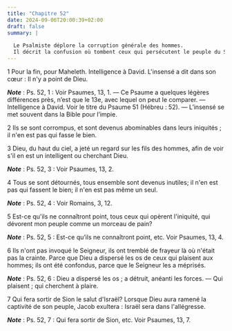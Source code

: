 ```yaml
---
title: "Chapitre 52"
date: 2024-09-06T20:00:39+02:00
draft: false
summary: |
  
  Le Psalmiste déplore la corruption générale des hommes.
  Il décrit la confusion où tombent ceux qui persécutent le peuple du Seigneur, et il prédit la délivrance de ce peuple et la joie dont elle sera suivie.
---
```



1 Pour la fin, pour Maheleth. Intelligence à David.
L'insensé a dit dans son cœur : Il n'y a point de Dieu.

***Note*** :  Ps. 52, 1 : Voir Psaumes, 13, 1. ― Ce Psaume a quelques légères différences près, n’est que le 13e, avec lequel on peut le comparer. ― Intelligence à David. Voir le titre du Psaume 51 (Hébreu : 52). ― L’insensé se met souvent dans la Bible pour l’impie.


2 Ils se sont corrompus, et sont devenus abominables dans leurs iniquités ; il n'en est pas qui fasse le bien.


3 Dieu, du haut du ciel, a jeté un regard sur les fils des hommes, afin de voir s'il en est un intelligent ou cherchant Dieu.

***Note*** :  Ps. 52, 3 : Voir Psaumes, 13, 2.


4 Tous se sont détournés, tous ensemble sont devenus inutiles; il n'en est pas qui fassent le bien; il n'en est pas même un seul.

***Note*** :  Ps. 52, 4 : Voir Romains, 3, 12.


5 Est-ce qu'ils ne connaîtront point, tous ceux qui opèrent l'iniquité, qui dévorent mon peuple comme un morceau de pain?

***Note*** :  Ps. 52, 5 : Est-ce qu’ils ne connaîtront point, etc. Voir Psaumes, 13, 4.


6 Ils n'ont pas invoqué le Seigneur, ils ont tremblé de frayeur là où n'était pas la crainte. Parce que Dieu a dispersé les os de ceux qui plaisent aux hommes; ils ont été confondus, parce que le Seigneur les a méprisés.

***Note*** :  Ps. 52, 6 : Dieu a dispersé les os ; a détruit, anéanti les forces. ― Qui plaisent ; qui cherchent à plaire.


7 Qui fera sortir de Sion le salut d'Israël? Lorsque Dieu aura ramené la captivité de son peuple, Jacob exultera : Israël sera dans l'allégresse.

***Note*** :  Ps. 52, 7 : Qui fera sortir de Sion, etc. Voir Psaumes, 13, 7.

